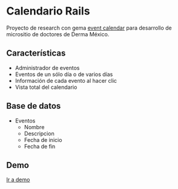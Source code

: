 Calendario Rails
================
Proyecto de research con gema [event calendar](http://github.com/elevation/event_calendar 'event_calendar gem') para desarrollo de micrositio de doctores de Derma México.

## Características

+ Administrador de eventos
+ Eventos de un sólo día o de varios días
+ Información de cada evento al hacer clic
+ Vista total del calendario

## Base de datos
+ Eventos
  + Nombre
  + Descripcion
  + Fecha de inicio
  + Fecha de fin

## Demo
[Ir a demo](http://kinduff-calendar.herokuapp.com/  'Ir a demo')
